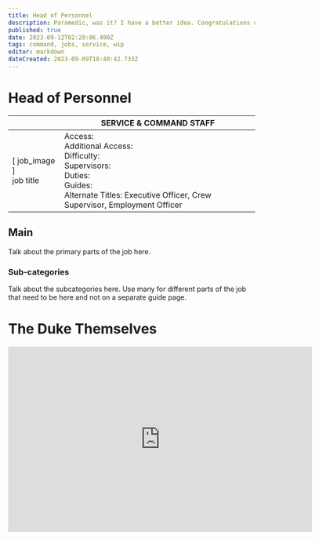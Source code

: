 ```yaml
---
title: Head of Personnel
description: Paramedic, was it? I have a better idea. Congratulations on your promotion to Head of Sanitary Hygiene!
published: true
date: 2023-09-12T02:29:06.490Z
tags: command, jobs, service, wip
editor: markdown
dateCreated: 2023-09-09T18:40:42.733Z
---
```


# Head of Personnel

|                             | SERVICE & COMMAND STAFF                                                                                   |
|-----------------------------|----------------------------------------------------------------------------------------------|
| \[ job_image ]<br>job title | Access:<br>Additional Access:<br>Difficulty:<br>Supervisors:<br>Duties:<br>Guides:<br>Alternate Titles: Executive Officer, Crew Supervisor, Employment Officer|

## Main 
Talk about the primary parts of the job here.


### Sub-categories
Talk about the subcategories here. Use many for different parts of the job that need to be here and not on a separate guide page.

# The Duke Themselves
<iframe src="https://player.twitch.tv/?channel=thedukeofook&parent=wiki.monkestation.com" frameborder="0" allowfullscreen="true" scrolling="no" height="378" width="620"></iframe>